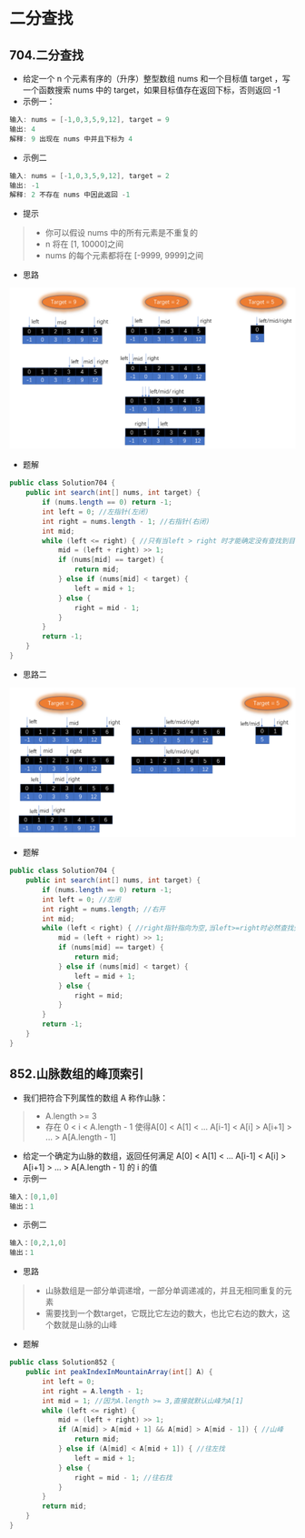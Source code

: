 # 二分查找

## 704.二分查找

- 给定一个 n 个元素有序的（升序）整型数组 nums 和一个目标值 target  ，写一个函数搜索 nums 中的 target，如果目标值存在返回下标，否则返回 -1
- 示例一：

```java
输入: nums = [-1,0,3,5,9,12], target = 9
输出: 4
解释: 9 出现在 nums 中并且下标为 4
```

- 示例二

```java
输入: nums = [-1,0,3,5,9,12], target = 2
输出: -1
解释: 2 不存在 nums 中因此返回 -1
```

- 提示

>- 你可以假设 nums 中的所有元素是不重复的
>- n 将在 [1, 10000]之间
>- nums 的每个元素都将在 [-9999, 9999]之间

- 思路

![image-20200605113856202](图片.assets/image-20200605113856202.png)

- 题解

```java
public class Solution704 {
    public int search(int[] nums, int target) {
        if (nums.length == 0) return -1;
        int left = 0; //左指针(左闭)
        int right = nums.length - 1; //右指针(右闭)
        int mid;
        while (left <= right) { //只有当left > right 时才能确定没有查找到目标值
            mid = (left + right) >> 1;
            if (nums[mid] == target) {
                return mid;
            } else if (nums[mid] < target) {
                left = mid + 1; 
            } else {
                right = mid - 1;
            }
        }
        return -1;
    }
}
```

- 思路二

![image-20200605120105179](图片.assets/image-20200605120105179.png)

- 题解

```java
public class Solution704 {
    public int search(int[] nums, int target) {
        if (nums.length == 0) return -1;
        int left = 0; //左闭
        int right = nums.length; //右开
        int mid;
        while (left < right) { //right指针指向为空,当left>=right时必然查找失败
            mid = (left + right) >> 1;
            if (nums[mid] == target) {
                return mid;
            } else if (nums[mid] < target) {
                left = mid + 1;
            } else {
                right = mid;
            }
        }
        return -1;
    }
}
```

## 852.山脉数组的峰顶索引

- 我们把符合下列属性的数组 A 称作山脉：

>- A.length >= 3
>- 存在 0 < i < A.length - 1 使得A[0] < A[1] < ... A[i-1] < A[i] > A[i+1] > ... > A[A.length - 1]

- 给定一个确定为山脉的数组，返回任何满足 A[0] < A[1] < ... A[i-1] < A[i] > A[i+1] > ... > A[A.length - 1] 的 i 的值
- 示例一

```java
输入：[0,1,0]
输出：1
```

- 示例二

```java
输入：[0,2,1,0]
输出：1
```

- 思路

>- 山脉数组是一部分单调递增，一部分单调递减的，并且无相同重复的元素
>- 需要找到一个数target，它既比它左边的数大，也比它右边的数大，这个数就是山脉的山峰

- 题解

```java
public class Solution852 {
    public int peakIndexInMountainArray(int[] A) {
        int left = 0;
        int right = A.length - 1;
        int mid = 1; //因为A.length >= 3,直接就默认山峰为A[1]
        while (left <= right) {
            mid = (left + right) >> 1;
            if (A[mid] > A[mid + 1] && A[mid] > A[mid - 1]) { //山峰
                return mid;
            } else if (A[mid] < A[mid + 1]) { //往左找
                left = mid + 1;
            } else {
                right = mid - 1; //往右找
            }
        }
        return mid;
    }
}
```
